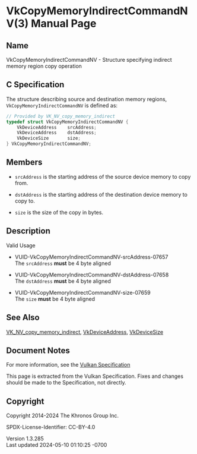 # VkCopyMemoryIndirectCommandNV(3) Manual Page

## Name

VkCopyMemoryIndirectCommandNV - Structure specifying indirect memory
region copy operation



## <a href="#_c_specification" class="anchor"></a>C Specification

The structure describing source and destination memory regions,
`VkCopyMemoryIndirectCommandNV` is defined as:

``` c
// Provided by VK_NV_copy_memory_indirect
typedef struct VkCopyMemoryIndirectCommandNV {
    VkDeviceAddress    srcAddress;
    VkDeviceAddress    dstAddress;
    VkDeviceSize       size;
} VkCopyMemoryIndirectCommandNV;
```

## <a href="#_members" class="anchor"></a>Members

- `srcAddress` is the starting address of the source device memory to
  copy from.

- `dstAddress` is the starting address of the destination device memory
  to copy to.

- `size` is the size of the copy in bytes.

## <a href="#_description" class="anchor"></a>Description

Valid Usage

- <a href="#VUID-VkCopyMemoryIndirectCommandNV-srcAddress-07657"
  id="VUID-VkCopyMemoryIndirectCommandNV-srcAddress-07657"></a>
  VUID-VkCopyMemoryIndirectCommandNV-srcAddress-07657  
  The `srcAddress` **must** be 4 byte aligned

- <a href="#VUID-VkCopyMemoryIndirectCommandNV-dstAddress-07658"
  id="VUID-VkCopyMemoryIndirectCommandNV-dstAddress-07658"></a>
  VUID-VkCopyMemoryIndirectCommandNV-dstAddress-07658  
  The `dstAddress` **must** be 4 byte aligned

- <a href="#VUID-VkCopyMemoryIndirectCommandNV-size-07659"
  id="VUID-VkCopyMemoryIndirectCommandNV-size-07659"></a>
  VUID-VkCopyMemoryIndirectCommandNV-size-07659  
  The `size` **must** be 4 byte aligned

## <a href="#_see_also" class="anchor"></a>See Also

[VK_NV_copy_memory_indirect](https://registry.khronos.org/vulkan/specs/1.3-extensions/man/html/VK_NV_copy_memory_indirect.html),
[VkDeviceAddress](https://registry.khronos.org/vulkan/specs/1.3-extensions/man/html/VkDeviceAddress.html),
[VkDeviceSize](https://registry.khronos.org/vulkan/specs/1.3-extensions/man/html/VkDeviceSize.html)

## <a href="#_document_notes" class="anchor"></a>Document Notes

For more information, see the <a
href="https://registry.khronos.org/vulkan/specs/1.3-extensions/html/vkspec.html#VkCopyMemoryIndirectCommandNV"
target="_blank" rel="noopener">Vulkan Specification</a>

This page is extracted from the Vulkan Specification. Fixes and changes
should be made to the Specification, not directly.

## <a href="#_copyright" class="anchor"></a>Copyright

Copyright 2014-2024 The Khronos Group Inc.

SPDX-License-Identifier: CC-BY-4.0

Version 1.3.285  
Last updated 2024-05-10 01:10:25 -0700
